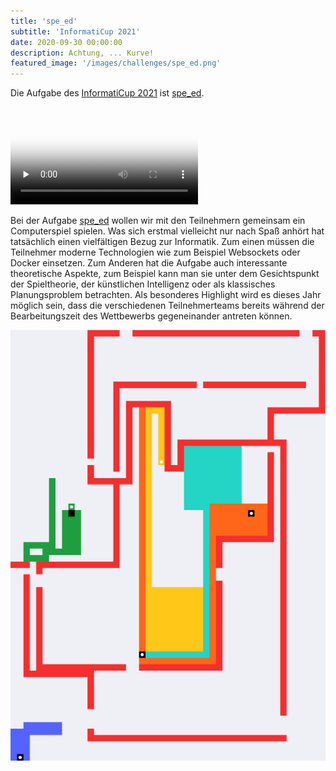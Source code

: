 ```yaml
---
title: 'spe_ed'
subtitle: 'InformatiCup 2021'
date: 2020-09-30 00:00:00
description: Achtung, ... Kurve!
featured_image: '/images/challenges/spe_ed.png'
---
```

<p style="margin-bottom:20px;">Die Aufgabe des <a href="https://github.com/informatiCup/informatiCup2021">InformatiCup 2021</a> ist <a href="https://github.com/InformatiCup/InformatiCup2021/blob/master/spe_ed.pdf">spe_ed</a>.</p>

<video poster="/images/challenges/spe_ed-example-video-poster.png" preload="none" controls>
	<source src="/videos/spe_ed-example-video.webm" type="video/webm">
	<source src="/videos/spe_ed-example-video.mp4" type="video/mp4">
</video>

Bei der Aufgabe [spe_ed](https://github.com/InformatiCup/InformatiCup2021/blob/master/spe_ed.pdf) wollen wir mit den Teilnehmern gemeinsam ein Computerspiel spielen. Was sich erstmal vielleicht nur nach Spaß anhört hat tatsächlich einen vielfältigen Bezug zur Informatik. Zum einen müssen die Teilnehmer moderne Technologien wie zum Beispiel Websockets oder Docker einsetzen. Zum Anderen hat die Aufgabe auch interessante theoretische Aspekte, zum Beispiel kann man sie unter dem Gesichtspunkt der Spieltheorie, der künstlichen Intelligenz oder als klassisches Planungsproblem betrachten. Als besonderes Highlight wird es dieses Jahr möglich sein, dass die verschiedenen Teilnehmerteams bereits während der Bearbeitungszeit des Wettbewerbs gegeneinander antreten können.

<div class="gallery" data-columns="1">
	<img src="/images/challenges/spe_ed.png">
</div>
